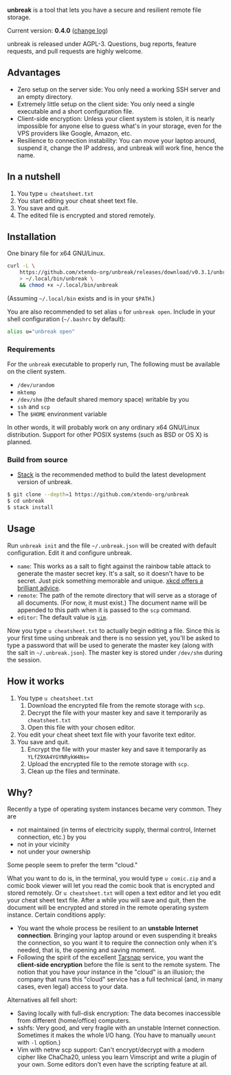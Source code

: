 **unbreak** is a tool that lets you have a secure and resilient remote file storage.

Current version: **0.4.0** ([change log](https://github.com/xtendo-org/unbreak/blob/master/CHANGELOG.md))

unbreak is released under AGPL-3. Questions, bug reports, feature requests, and pull requests are highly welcome.

## Advantages

- Zero setup on the server side: You only need a working SSH server and an empty directory.
- Extremely little setup on the client side: You only need a single executable and a short configuration file.
- Client-side encryption: Unless your client system is stolen, it is nearly impossible for anyone else to guess what's in your storage, even for the VPS providers like Google, Amazon, etc.
- Resilience to connection instability: You can move your laptop around, suspend it, change the IP address, and unbreak will work fine, hence the name.

## In a nutshell

1. You type `u cheatsheet.txt`
1. You start editing your cheat sheet text file.
1. You save and quit.
1. The edited file is encrypted and stored remotely.

## Installation

One binary file for x64 GNU/Linux.

```bash
curl -L \
    https://github.com/xtendo-org/unbreak/releases/download/v0.3.1/unbreak \
    > ~/.local/bin/unbreak \
    && chmod +x ~/.local/bin/unbreak
```

(Assuming `~/.local/bin` exists and is in your `$PATH`.)

You are also recommended to set alias `u` for `unbreak open`. Include in your shell configuration (`~/.bashrc` by default):

```bash
alias u="unbreak open"
```

### Requirements

For the `unbreak` executable to properly run, The following must be available on the client system.

- `/dev/urandom`
- `mktemp`
- `/dev/shm` (the default shared memory space) writable by you
- `ssh` and `scp`
- The `$HOME` environment variable

In other words, it will probably work on any ordinary x64 GNU/Linux distribution. Support for other POSIX systems (such as BSD or OS X) is planned.

### Build from source

- [Stack](http://haskellstack.org/) is the recommended method to build the latest development version of unbreak.

```bash
$ git clone --depth=1 https://github.com/xtendo-org/unbreak
$ cd unbreak
$ stack install
```

## Usage

Run `unbreak init` and the file `~/.unbreak.json` will be created with default configuration. Edit it and configure unbreak.

- `name`: This works as a salt to fight against the rainbow table attack to generate the master secret key. It's a salt, so it doesn't have to be secret. Just pick something memorable and unique. [xkcd offers a brilliant advice](https://xkcd.com/936/).
- `remote`: The path of the remote directory that will serve as a storage of all documents. (For now, it must exist.) The document name will be appended to this path when it is passed to the `scp` command.
- `editor`: The default value is [`vim`](https://e.xtendo.org/scs/vim).

Now you type `u cheatsheet.txt` to actually begin editing a file. Since this is your first time using unbreak and there is no session yet, you'll be asked to type a password that will be used to generate the master key (along with the salt in `~/.unbreak.json`). The master key is stored under `/dev/shm` during the session.

## How it works

1. You type `u cheatsheet.txt`
    1. Download the encrypted file from the remote storage with `scp`.
    1. Decrypt the file with your master key and save it temporarily as `cheatsheet.txt`
    1. Open this file with your chosen editor.
1. You edit your cheat sheet text file with your favorite text editor.
1. You save and quit.
    1. Encrypt the file with your master key and save it temporarily as `YLfZ9XA4YGYNRykW4Ns=`
    1. Upload the encrypted file to the remote storage with `scp`.
    1. Clean up the files and terminate.

## Why?

Recently a type of operating system instances became very common. They are

- not maintained (in terms of electricity supply, thermal control, Internet connection, etc.) by you
- not in your vicinity
- not under your ownership

Some people seem to prefer the term "cloud."

What you want to do is, in the terminal, you would type `u comic.zip` and a comic book viewer will let you read the comic book that is encrypted and stored remotely. Or `u cheatsheet.txt` will open a text editor and let you edit your cheat sheet text file. After a while you will save and quit, then the document will be encrypted and stored in the remote operating system instance. Certain conditions apply:

- You want the whole process be resilient to an **unstable Internet connection**. Bringing your laptop around or even suspending it breaks the connection, so you want it to require the connection only when it's needed, that is, the opening and saving moment.
- Following the spirit of the excellent [Tarsnap](https://www.tarsnap.com/) service, you want the **client-side encryption** before the file is sent to the remote system. The notion that you have _your_ instance in the "cloud" is an illusion; the company that runs this "cloud" service has a full technical (and, in many cases, even legal) access to your data.

Alternatives all fell short:

- Saving locally with full-disk encryption: The data becomes inaccessible from different (home/office) computers.
- sshfs: Very good, and very fragile with an unstable Internet connection. Sometimes it makes the whole I/O hang. (You have to manually `umount` with `-l` option.)
- Vim with netrw scp support: Can't encrypt/decrypt with a modern cipher like ChaCha20, unless you learn Vimscript and write a plugin of your own. Some editors don't even have the scripting feature at all.
